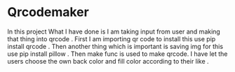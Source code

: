 # Qrcodemaker
 In this project What I have done is I am taking input from user and making that thing into qrcode .
 First I am importing qr code to install this use pip install qrcode .
 Then another thing which is important is saving img for this use pip install pillow .
Then make func is used to make qrcode.
I have let the users choose the own back color and fill color according to their like .
